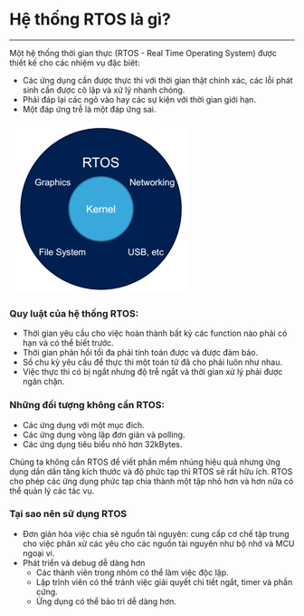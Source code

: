 # Hệ thống RTOS là gì?
_______________________________
Một hệ thống thời gian thực (RTOS - Real Time Operating System) được thiết kế cho các nhiệm vụ đặc biêt:
  * Các ứng dụng cần được thực thi với thời gian thật chính xác, các lỗi phát sinh cần được cô lập và xử lý nhanh chóng.
  * Phải đáp lại các ngõ vào hay các sự kiện với thời gian giới hạn.
  * Một đáp ứng trễ là một đáp ứng sai.


![](RTOS.png)

### Quy luật của hệ thống RTOS:
* Thời gian yêu cầu cho việc hoàn thành bất kỳ các function nào phải có hạn và có thể biết trước.
* Thời gian phản hồi tối đa phải tính toán được và được đảm bảo.
* Số chu kỳ yêu cầu để thực thi một toán tử đã cho phải luôn như nhau.
* Việc thực thi có bị ngắt nhưng độ trễ ngắt và thời gian xử lý phải được ngăn chặn.

### Những đối tượng không cần RTOS:
* Các ứng dụng với một mục đích.
* Các ứng dụng vòng lặp đơn giản và polling.
* Các ứng dụng tiêu biểu nhỏ hơn 32kBytes.

Chúng ta không cần RTOS để viết phần mềm nhúng hiệu quả nhưng ứng dụng dần dần tăng kích thước và độ phức tạp thì RTOS sẽ rất hữu ích. RTOS cho phép các ứng dụng phức tạp chia thành một tập nhỏ hơn và hơn nữa có thể quản lý các tác vụ. 

### Tại sao nên sử dụng RTOS
* Đơn giản hóa việc chia sẻ nguồn tài nguyên: cung cấp cơ chế tập trung cho việc phân xử các yêu cho các nguồn tài nguyên như bộ nhớ và MCU ngoại vi.
* Phát triển và debug dễ dàng hơn
  * Các thành viên trong nhóm có thể làm việc độc lập.
  * Lập trình viên có thể tránh việc giải quyết chi tiết ngắt, timer và phần cứng.
  * Ứng dụng có thể bảo trì dễ dàng hơn.




